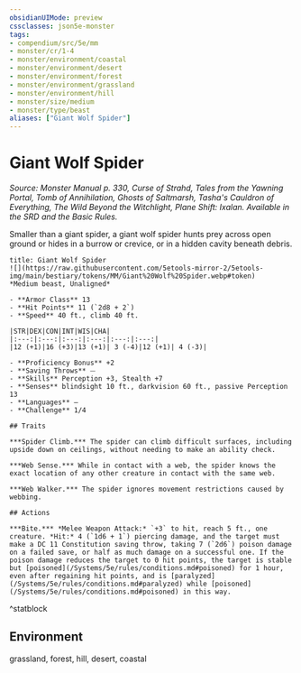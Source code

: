 ```yaml
---
obsidianUIMode: preview
cssclasses: json5e-monster
tags:
- compendium/src/5e/mm
- monster/cr/1-4
- monster/environment/coastal
- monster/environment/desert
- monster/environment/forest
- monster/environment/grassland
- monster/environment/hill
- monster/size/medium
- monster/type/beast
aliases: ["Giant Wolf Spider"]
---
```

# Giant Wolf Spider
*Source: Monster Manual p. 330, Curse of Strahd, Tales from the Yawning Portal, Tomb of Annihilation, Ghosts of Saltmarsh, Tasha's Cauldron of Everything, The Wild Beyond the Witchlight, Plane Shift: Ixalan. Available in the SRD and the Basic Rules.*  

Smaller than a giant spider, a giant wolf spider hunts prey across open ground or hides in a burrow or crevice, or in a hidden cavity beneath debris.

```ad-statblock
title: Giant Wolf Spider
![](https://raw.githubusercontent.com/5etools-mirror-2/5etools-img/main/bestiary/tokens/MM/Giant%20Wolf%20Spider.webp#token)
*Medium beast, Unaligned*

- **Armor Class** 13
- **Hit Points** 11 (`2d8 + 2`)
- **Speed** 40 ft., climb 40 ft.

|STR|DEX|CON|INT|WIS|CHA|
|:---:|:---:|:---:|:---:|:---:|:---:|
|12 (+1)|16 (+3)|13 (+1)| 3 (-4)|12 (+1)| 4 (-3)|

- **Proficiency Bonus** +2
- **Saving Throws** ⏤
- **Skills** Perception +3, Stealth +7
- **Senses** blindsight 10 ft., darkvision 60 ft., passive Perception 13
- **Languages** —
- **Challenge** 1/4

## Traits

***Spider Climb.*** The spider can climb difficult surfaces, including upside down on ceilings, without needing to make an ability check.

***Web Sense.*** While in contact with a web, the spider knows the exact location of any other creature in contact with the same web.

***Web Walker.*** The spider ignores movement restrictions caused by webbing.

## Actions

***Bite.*** *Melee Weapon Attack:* `+3` to hit, reach 5 ft., one creature. *Hit:* 4 (`1d6 + 1`) piercing damage, and the target must make a DC 11 Constitution saving throw, taking 7 (`2d6`) poison damage on a failed save, or half as much damage on a successful one. If the poison damage reduces the target to 0 hit points, the target is stable but [poisoned](/Systems/5e/rules/conditions.md#poisoned) for 1 hour, even after regaining hit points, and is [paralyzed](/Systems/5e/rules/conditions.md#paralyzed) while [poisoned](/Systems/5e/rules/conditions.md#poisoned) in this way.
```
^statblock

## Environment

grassland, forest, hill, desert, coastal